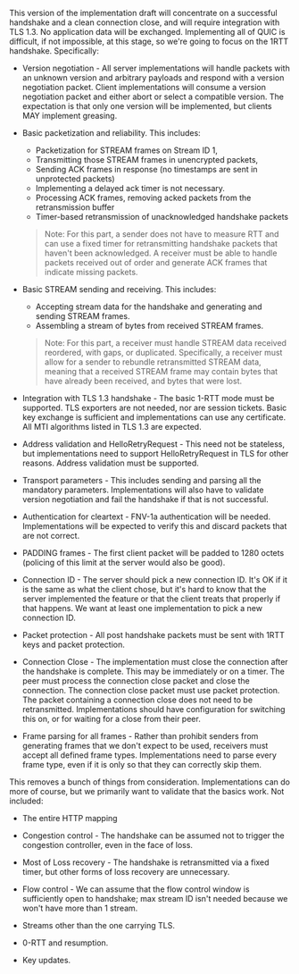 This version of the implementation draft will concentrate on a successful handshake and a clean connection close, and will require integration with TLS 1.3. No application data will be exchanged. Implementing all of QUIC is difficult, if not impossible, at this stage, so we're going to focus on the 1RTT handshake. Specifically:

* Version negotiation - All server implementations will handle packets with an unknown version and arbitrary payloads and respond with a version negotiation packet. Client implementations will consume a version negotiation packet and either abort or select a compatible version. The expectation is that only one version will be implemented, but clients MAY implement greasing.

* Basic packetization and reliability. This includes:
  * Packetization for STREAM frames on Stream ID 1,
  * Transmitting those STREAM frames in unencrypted packets, 
  * Sending ACK frames in response (no timestamps are sent in unprotected packets)
  * Implementing a delayed ack timer is not necessary.
  * Processing ACK frames, removing acked packets from the retransmission buffer
  * Timer-based retransmission of unacknowledged handshake packets

  > Note: For this part, a sender does not have to measure RTT and can use a fixed timer for retransmitting handshake packets that haven't been acknowledged. A receiver must be able to handle packets received out of order and generate ACK frames that indicate missing packets.

* Basic STREAM sending and receiving. This includes:
  * Accepting stream data for the handshake and generating and sending STREAM frames.
  * Assembling a stream of bytes from received STREAM frames.

  > Note: For this part, a receiver must handle STREAM data received reordered, with gaps, or duplicated. Specifically, a receiver must allow for a sender to rebundle retransmitted STREAM data, meaning that a received STREAM frame may contain bytes that have already been received, and bytes that were lost.

* Integration with TLS 1.3 handshake - The basic 1-RTT mode must be supported. TLS exporters are not needed, nor are session tickets.  Basic key exchange is sufficient and implementations can use any certificate.  All MTI algorithms listed in TLS 1.3 are expected.

* Address validation and HelloRetryRequest - This need not be stateless, but implementations need to support HelloRetryRequest in TLS for other reasons. Address validation must be supported.

* Transport parameters - This includes sending and parsing all the mandatory parameters. Implementations will also have to validate version negotiation and fail the handshake if that is not successful.

* Authentication for cleartext - FNV-1a authentication will be needed.  Implementations will be expected to verify this and discard packets that are not correct.

* PADDING frames - The first client packet will be padded to 1280 octets (policing of this limit at the server would also be good).

* Connection ID - The server should pick a new connection ID.   It's OK if it is the same as what the client chose, but it's hard to know that the server implemented the feature or that the client treats that properly if that happens.  We want at least one implementation to pick a new connection ID.

* Packet protection - All post handshake packets must be sent with 1RTT keys and packet protection.  

* Connection Close - The implementation must close the connection after the handshake is complete.  This may be immediately or on a timer.  The peer must process the connection close packet and close the connection.  The connection close packet must use packet protection.  The packet containing a connection close does not need to be retransmitted.  Implementations should have configuration for switching this on, or for waiting for a close from their peer.

* Frame parsing for all frames - Rather than prohibit senders from generating frames that we don't expect to be used, receivers must accept all defined frame types.  Implementations need to parse every frame type, even if it is only so that they can correctly skip them.

This removes a bunch of things from consideration.  Implementations can do more of course, but we primarily want to validate that the basics work.  Not included:

* The entire HTTP mapping

* Congestion control - The handshake can be assumed not to trigger the congestion controller, even in the face of loss.

* Most of Loss recovery - The handshake is retransmitted via a fixed timer, but other forms of loss recovery are unnecessary.

* Flow control - We can assume that the flow control window is sufficiently open to handshake; max stream ID isn't needed because we won't have more than 1 stream.

* Streams other than the one carrying TLS.

* 0-RTT and resumption.

* Key updates.